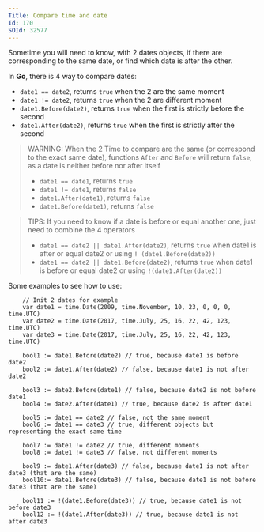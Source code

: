 ```yaml
---
Title: Compare time and date
Id: 170
SOId: 32577
---
```

Sometime you will need to know, with 2 dates objects, if there are corresponding to the same date, or find which date is after the other.

In **Go**, there is 4 way to compare dates:
- `date1 == date2`, returns `true` when the 2 are the same moment
- `date1 != date2`, returns `true` when the 2 are different moment
- `date1.Before(date2)`, returns `true` when the first is strictly before the second
- `date1.After(date2)`, returns `true` when the first is strictly after the second

> WARNING: When the 2 Time to compare are the same (or correspond to the exact same date), functions `After` and `Before` will return `false`, as a date is neither before nor after itself
> - `date1 == date1`, returns `true`
> - `date1 != date1`, returns `false`
> - `date1.After(date1)`, returns `false`
> - `date1.Before(date1)`, returns `false`

<!-- break -->

> TIPS: If you need to know if a date is before or equal another one, just need to combine the 4 operators
> - `date1 == date2 || date1.After(date2)`, returns `true` when date1 is after or equal date2
>or using `! (date1.Before(date2))`
> - `date1 == date2 || date1.Before(date2)`, returns `true` when date1 is before or equal date2
>or using `!(date1.After(date2))`

Some examples to see how to use:

```
    // Init 2 dates for example
    var date1 = time.Date(2009, time.November, 10, 23, 0, 0, 0, time.UTC)
    var date2 = time.Date(2017, time.July, 25, 16, 22, 42, 123, time.UTC)
    var date3 = time.Date(2017, time.July, 25, 16, 22, 42, 123, time.UTC)

    bool1 := date1.Before(date2) // true, because date1 is before date2
    bool2 := date1.After(date2) // false, because date1 is not after date2

    bool3 := date2.Before(date1) // false, because date2 is not before date1
    bool4 := date2.After(date1) // true, because date2 is after date1

    bool5 := date1 == date2 // false, not the same moment
    bool6 := date1 == date3 // true, different objects but representing the exact same time

    bool7 := date1 != date2 // true, different moments
    bool8 := date1 != date3 // false, not different moments

    bool9 := date1.After(date3) // false, because date1 is not after date3 (that are the same)
    bool10:= date1.Before(date3) // false, because date1 is not before date3 (that are the same)

    bool11 := !(date1.Before(date3)) // true, because date1 is not before date3
    bool12 := !(date1.After(date3)) // true, because date1 is not after date3
```
